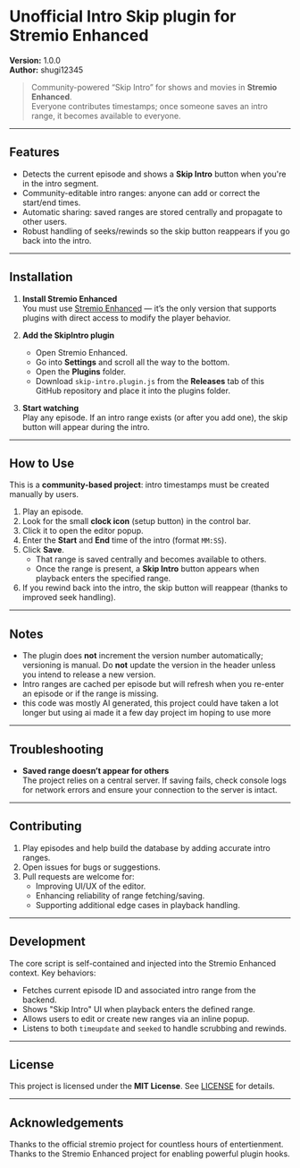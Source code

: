 # Unofficial Intro Skip plugin for Stremio Enhanced

**Version:** 1.0.0  
**Author:** shugi12345  

> Community-powered “Skip Intro” for shows and movies in **Stremio Enhanced**.  
> Everyone contributes timestamps; once someone saves an intro range, it becomes available to everyone.

---

## Features

- Detects the current episode and shows a **Skip Intro** button when you're in the intro segment.
- Community-editable intro ranges: anyone can add or correct the start/end times.
- Automatic sharing: saved ranges are stored centrally and propagate to other users.
- Robust handling of seeks/rewinds so the skip button reappears if you go back into the intro.

---

## Installation

1. **Install Stremio Enhanced**  
   You must use [Stremio Enhanced](https://github.com/REVENGE977/stremio-enhanced) — it’s the only version that supports plugins with direct access to modify the player behavior.

2. **Add the SkipIntro plugin**  
   - Open Stremio Enhanced.
   - Go into **Settings** and scroll all the way to the bottom.
   - Open the **Plugins** folder.
   - Download `skip-intro.plugin.js` from the **Releases** tab of this GitHub repository and place it into the plugins folder.

3. **Start watching**  
   Play any episode. If an intro range exists (or after you add one), the skip button will appear during the intro.

---

## How to Use

This is a **community-based project**: intro timestamps must be created manually by users.

1. Play an episode.
2. Look for the small **clock icon** (setup button) in the control bar.
3. Click it to open the editor popup.
4. Enter the **Start** and **End** time of the intro (format `MM:SS`).
5. Click **Save**.  
   - That range is saved centrally and becomes available to others.
   - Once the range is present, a **Skip Intro** button appears when playback enters the specified range.
6. If you rewind back into the intro, the skip button will reappear (thanks to improved seek handling).

---

## Notes

- The plugin does **not** increment the version number automatically; versioning is manual. Do **not** update the version in the header unless you intend to release a new version.
- Intro ranges are cached per episode but will refresh when you re-enter an episode or if the range is missing.
- this code was mostly AI generated, this project could have taken a lot longer but using ai made it a few day project im hoping to use more 

---

## Troubleshooting

- **Saved range doesn’t appear for others**  
  The project relies on a central server. If saving fails, check console logs for network errors and ensure your connection to the server is intact.

---

## Contributing

1. Play episodes and help build the database by adding accurate intro ranges.
2. Open issues for bugs or suggestions.
3. Pull requests are welcome for:
   - Improving UI/UX of the editor.
   - Enhancing reliability of range fetching/saving.
   - Supporting additional edge cases in playback handling.

---

## Development

The core script is self-contained and injected into the Stremio Enhanced context. Key behaviors:
- Fetches current episode ID and associated intro range from the backend.
- Shows "Skip Intro" UI when playback enters the defined range.
- Allows users to edit or create new ranges via an inline popup.
- Listens to both `timeupdate` and `seeked` to handle scrubbing and rewinds.

---

## License

This project is licensed under the **MIT License**. See [LICENSE](./LICENSE) for details.

---

## Acknowledgements

Thanks to the official stremio project for countless hours of entertienment.
Thanks to the Stremio Enhanced project for enabling powerful plugin hooks.

